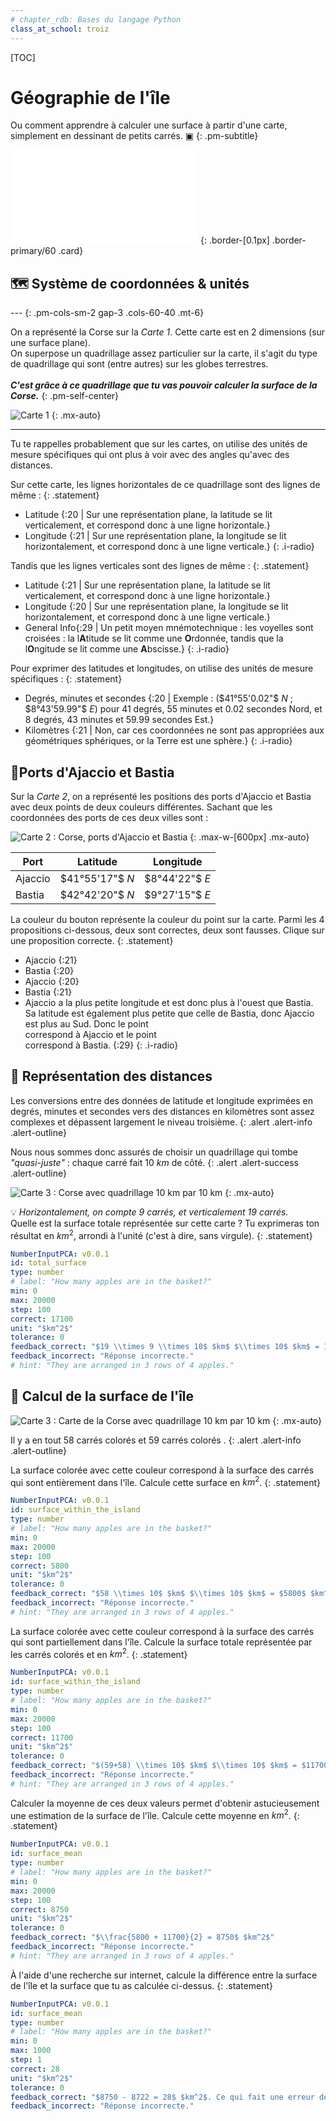 ```yaml
---
# chapter_rdb: Bases du langage Python
class_at_school: troiz
---
```


[TOC]



# Géographie de l'île

Ou comment apprendre à calculer une surface à partir d'une carte, simplement en dessinant de petits carrés. ▣
{: .pm-subtitle}

![Header](/static/pm/corsica/files/header.html)
{: .border-[0.1px] .border-primary/60 .card}



## 🗺️ Système de coordonnées & unités

--- {: .pm-cols-sm-2 gap-3 .cols-60-40 .mt-6}

On a représenté la Corse sur la _Carte 1_. Cette carte est en $2$ dimensions (sur une surface plane).<br>On superpose un quadrillage assez particulier sur la carte, il s'agit du type de quadrillage qui sont (entre autres) sur les globes terrestres.<br><br>
***C'est grâce à ce quadrillage que tu vas pouvoir calculer la surface de la Corse.***
{: .pm-self-center}

![Carte 1](/static/pm/corsica/files/corsica_grid_with_grid.svg)
{: .mx-auto}

---




Tu te rappelles probablement que sur les cartes, on utilise des unités de mesure spécifiques qui ont plus à voir avec des angles qu'avec des distances.



Sur cette carte, les lignes horizontales de ce quadrillage sont des lignes de même :
{: .statement}

- Latitude {:20 | Sur une représentation plane, la latitude se lit verticalement, et correspond donc à une ligne horizontale.}
- Longitude {:21 | Sur une représentation plane, la longitude se lit horizontalement, et correspond donc à une ligne verticale.}
  {: .i-radio}

Tandis que les lignes verticales sont des lignes de même :
{: .statement}

- Latitude {:21 | Sur une représentation plane, la latitude se lit verticalement, et correspond donc à une ligne horizontale.}
- Longitude {:20 | Sur une représentation plane, la longitude se lit horizontalement, et correspond donc à une ligne verticale.}
- General Info{:29 | Un petit moyen mnémotechnique : les voyelles sont croisées : la l**A**titude se lit comme une **O**rdonnée, tandis que la l**O**ngitude se lit comme une **A**bscisse.}
  {: .i-radio}

Pour exprimer des latitudes et longitudes, on utilise des unités de mesure spécifiques :
{: .statement}

- Degrés, minutes et secondes {:20 | Exemple : ($41°55'0.02"$ $N$ ; $8°43'59.99"$ $E$) pour 41 degrés, 55 minutes et 0.02 secondes Nord, et 8 degrés, 43 minutes et 59.99 secondes Est.}
- Kilomètres {:21 | Non, car ces coordonnées ne sont pas appropriées aux géométriques sphériques, or la Terre est une sphère.}
  {: .i-radio}



## 📍Ports d'Ajaccio et Bastia

Sur la _Carte 2_, on a représenté les positions des ports d'Ajaccio et Bastia avec deux points de deux couleurs différentes. Sachant que les coordonnées des ports de ces deux villes sont :


![Carte 2 : Corse, ports d'Ajaccio et Bastia](/static/pm/corsica/files/corsica_grid_with_cities.svg)
{: .max-w-[600px] .mx-auto}




| Port    | Latitude       | Longitude     |
| ------- | -------------- | ------------- |
| Ajaccio | $41°55'17"$ $N$ | $8°44'22"$ $E$ |
| Bastia  | $42°42'20"$ $N$ | $9°27'15"$ $E$ |



La couleur du bouton représente la couleur du point sur la carte. Parmi les 4 propositions ci-dessous, deux sont correctes, deux sont fausses. Clique sur une proposition correcte.
{: .statement}

- <div class="badge badge-secondary badge-xs" style="border-radius: 15rem;"></div> Ajaccio {:21}
- <div class="badge badge-secondary badge-xs" style="border-radius: 15rem;"></div> Bastia {:20}
- <div class="badge badge-accent badge-xs" style="border-radius: 15rem;"></div> Ajaccio {:20}
- <div class="badge badge-accent badge-xs" style="border-radius: 15rem;"></div> Bastia {:21}
- Ajaccio a la plus petite longitude et est donc plus à l'ouest que Bastia. Sa latitude est également plus petite que celle de Bastia, donc Ajaccio est plus au Sud. Donc le point <div class="badge badge-accent badge-xs" style="border-radius: 15rem;"></div> correspond à Ajaccio et le point <div class="badge badge-secondary badge-xs" style="border-radius: 15rem;"></div> correspond à Bastia. {:29}
{: .i-radio}




## 📏 Représentation des distances


Les conversions entre des données de latitude et longitude exprimées en degrés, minutes et secondes vers des distances en kilomètres sont assez complexes et dépassent largement le niveau troisième.
{: .alert .alert-info .alert-outline}


Nous nous sommes donc assurés de choisir un quadrillage qui tombe *"quasi-juste"* : chaque carré fait $10$ $km$ de côté.
{: .alert .alert-success .alert-outline}



![Carte 3 : Corse avec quadrillage $10$ $km$ par $10$ $km$](/static/pm/corsica/files/corsica_grid_square.svg)
{: .mx-auto}


💡 _Horizontalement, on compte 9 carrés, et verticalement 19 carrés._<br>
Quelle est la surface totale représentée sur cette carte ? Tu exprimeras ton résultat en $km^2$, arrondi à l'unité (c'est à dire, sans virgule).
{: .statement}






```yaml
NumberInputPCA: v0.0.1
id: total_surface
type: number
# label: "How many apples are in the basket?"
min: 0
max: 20000
step: 100
correct: 17100
unit: "$km^2$"
tolerance: 0
feedback_correct: "$19 \\times 9 \\times 10$ $km$ $\\times 10$ $km$ = 17100"
feedback_incorrect: "Réponse incorrecte."
# hint: "They are arranged in 3 rows of 4 apples."
```




## 🧮 Calcul de la surface de l'île



![Carte 3 : Carte de la Corse avec quadrillage $10$ $km$ par $10$ $km$](/static/pm/corsica/files/corsica_grid_cells_dichotomy.svg)
{: .mx-auto}



Il y a en tout $58$ carrés colorés <span class="badge badge-secondary badge-xs" style="border-radius: 15rem;"></span> et $59$ carrés colorés <span class="badge badge-accent badge-xs" style="border-radius: 15rem;"></span>.
{: .alert .alert-info .alert-outline}





La surface colorée avec cette couleur <span class="badge badge-secondary badge-xs" style="border-radius: 15rem;"></span> correspond à la surface des carrés qui sont entièrement dans l'île. Calcule cette surface en $km^2$.
{: .statement}



```yaml
NumberInputPCA: v0.0.1
id: surface_within_the_island
type: number
# label: "How many apples are in the basket?"
min: 0
max: 20000
step: 100
correct: 5800
unit: "$km^2$"
tolerance: 0
feedback_correct: "$58 \\times 10$ $km$ $\\times 10$ $km$ = $5800$ $km^2$"
feedback_incorrect: "Réponse incorrecte."
# hint: "They are arranged in 3 rows of 4 apples."
```



La surface colorée avec cette couleur <span class="badge badge-accent badge-xs" style="border-radius: 15rem;"></span> correspond à la surface des carrés qui sont partiellement dans l'île. Calcule la surface totale représentée par les carrés colorés <span class="badge badge-secondary badge-xs" style="border-radius: 15rem;"></span> et <span class="badge badge-accent badge-xs" style="border-radius: 15rem;"></span> en $km^2$.
{: .statement}



```yaml
NumberInputPCA: v0.0.1
id: surface_within_the_island
type: number
# label: "How many apples are in the basket?"
min: 0
max: 20000
step: 100
correct: 11700
unit: "$km^2$"
tolerance: 0
feedback_correct: "$(59+58) \\times 10$ $km$ $\\times 10$ $km$ = $11700$ $km^2$"
feedback_incorrect: "Réponse incorrecte."
# hint: "They are arranged in 3 rows of 4 apples."
```





Calculer la moyenne de ces deux valeurs permet d'obtenir astucieusement une estimation de la surface de l'île. Calcule cette moyenne en $km^2$.
{: .statement}


```yaml
NumberInputPCA: v0.0.1
id: surface_mean
type: number
# label: "How many apples are in the basket?"
min: 0
max: 20000
step: 100
correct: 8750
unit: "$km^2$"
tolerance: 0
feedback_correct: "$\\frac{5800 + 11700}{2} = 8750$ $km^2$"
feedback_incorrect: "Réponse incorrecte."
# hint: "They are arranged in 3 rows of 4 apples."
```




À l'aide d'une recherche sur internet, calcule la différence entre la surface de l'île et la surface que tu as calculée ci-dessus.
{: .statement}



```yaml
NumberInputPCA: v0.0.1
id: surface_mean
type: number
# label: "How many apples are in the basket?"
min: 0
max: 1000
step: 1
correct: 28
unit: "$km^2$"
tolerance: 0
feedback_correct: "$8750 - 8722 = 28$ $km^2$. Ce qui fait une erreur de $28 / 8722 = 0.00321$, soit $0.321\\%$."
feedback_incorrect: "Réponse incorrecte."
```


<!-- ## 🏘️ Notion de voisinage

🏗️ 🏗️ 🏗️ À paraître en 2026.
*Tu découvriras ici une façon encore plus maline de sélectionner les carrés que l'on inclut dans la surface de l'île, grâce à la notion de voisinage. Cette méthode permet d'être encore plus précis que ci-dessus*
{: .alert .alert-info .alert-soft .mt-12}

 -->

